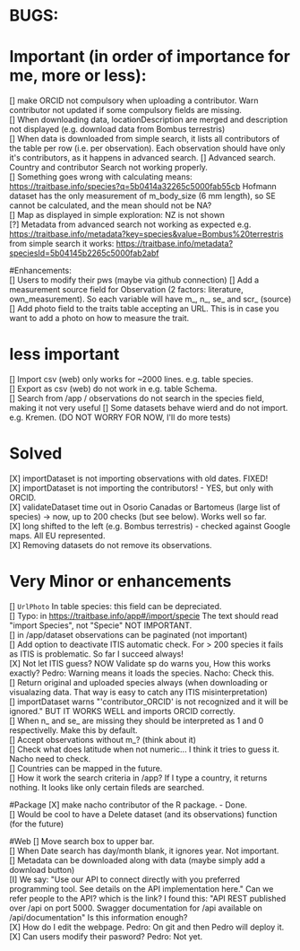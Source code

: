 # BUGS:

# Important (in order of importance for me, more or less):
[] make ORCID not compulsory when uploading a contributor. Warn contributor not updated if some compulsory fields are missing.  
[] When downloading data, locationDescription are merged and description not displayed (e.g. download data from Bombus terrestris)  
[] When data is downloaded from simple search, it lists all contributors of the table per row (i.e. per observation). Each observation should have only it's contributors, as it happens in advanced search.
[] Advanced search. Country and contributor Search not working properly.  
[] Something goes wrong with calculating means: https://traitbase.info/species?q=5b0414a32265c5000fab55cb Hofmann dataset has the only measurement of m_body_size (6 mm length), so SE cannot be calculated, and the mean should not be NA?  
[] Map as displayed in simple exploration: NZ is not shown  
[?] Metadata from advanced search not working as expected e.g. https://traitbase.info/metadata?key=species&value=Bombus%20terrestris 
from simple search it works: https://traitbase.info/metadata?speciesId=5b04145b2265c5000fab2abf  

#Enhancements:  
[] Users to modify their pws (maybe via github connection)
[] Add a measurement source field for Observation (2 factors: literature, own_measurement). So each variable will have m_, n_, se_ and scr_ (source)
[] Add photo field to the traits table accepting an URL. This is in case you want to add a photo on how to measure the trait.

# less important  
[] Import csv (web) only works for ~2000 lines. e.g. table species.  
[] Export as csv (web) do not work in e.g. table Schema.  
[] Search from /app / observations do not search in the species field, making it not very useful
[] Some datasets behave wierd and do not import. e.g. Kremen. (DO NOT WORRY FOR NOW, I'll do more tests)  


# Solved
[X] importDataset is not importing observations with old dates. FIXED!  
[X] importDataset is not importing the contributors!  - YES, but only with ORCID.  
[X] validateDataset time out in Osorio Canadas or Bartomeus (large list of species) -> now, up to 200 checks (but see below). Works well so far.  
[X] long shifted to the left (e.g. Bombus terrestris) - checked against Google maps. All EU represented.  
[X] Removing datasets do not remove its observations.  


# Very Minor or enhancements
[] `UrlPhoto` In table species: this field can be depreciated.  
[] Typo: in https://traitbase.info/app#/import/specie The text should read "import Species", not "Specie" NOT IMPORTANT.  
[] in /app/dataset observations can be paginated (not important)  
[] Add option to deactivate ITIS automatic check. For > 200 species it fails as ITIS is problematic. So far I succeed always!  
[X] Not let ITIS guess? NOW Validate sp do warns you, How this works exactly? Pedro: Warning means it loads the species. Nacho: Check this.  
[] Return original and uploaded species always (when downloading or visualazing data. That way is easy to catch any ITIS misinterpretation)  
[] importDataset warns "'contributor_ORCID' is not recognized and it will be ignored." BUT IT WORKS WELL and imports ORCID correctly.  
[] When n_ and se_ are missing they should be interpreted as 1 and 0 respectivelly. Make this by default.  
[] Accept observations without m_? (think about it)  
[] Check what does latitude when not numeric... I think it tries to guess it. Nacho need to check.  
[] Countries can be mapped in the future.  
[] How it work the search criteria in /app? If I type a country, it returns nothing. It looks like only certain fileds are searched.  

#Package
[X] make nacho contributor of the R package. - Done.  
[] Would be cool to have a Delete dataset (and its observations) function (for the future)  

#Web
[] Move search box to upper bar.   
[] When Date search has day/month blank, it ignores year. Not important.  
[] Metadata can be downloaded along with data (maybe simply add a download button)  
[I] We say: "Use our API to connect directly with you preferred programming tool. See details on the API implementation here." Can we refer people to the API? which is the link? I found this: "API REST published over /api on port 5000. Swagger documentation for /api available on /api/documentation" Is this information enough?  
[X] How do I edit the webpage. Pedro: On git and then Pedro will deploy it.  
[X] Can users modify their pasword? Pedro: Not yet.  
